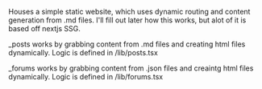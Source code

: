 Houses a simple static website, which uses dynamic routing and content generation from .md files. I'll fill out later how this works, but alot of it is based off nextjs SSG. 

_posts
works by grabbing content from .md files and creating html files dynamically. Logic is defined in /lib/posts.tsx

_forums 
works by grabbing content from .json files and creaintg html files dynamically. Logic is defined in /lib/forums.tsx
